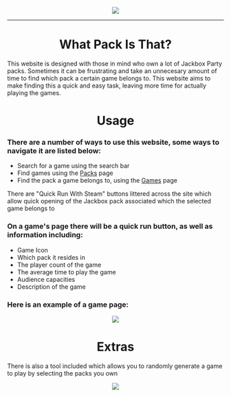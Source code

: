 <p align="center" width="50">
  <img src="https://iili.io/HcKWF7n.png">
</p>

---
<h1 align="center">
  What Pack Is That?
</h1>

This website is designed with those in mind who own a lot of Jackbox Party packs. Sometimes it can be frustrating and take an unnecesary amount of time to find which pack a certain game belongs to. This website aims to make finding this a quick and easy task, leaving more time for actually playing the games.

<h1 align="center">
  Usage
</h1>

### There are a number of ways to use this website, some ways to navigate it are listed below:
  * Search for a game using the search bar
  * Find games using the [Packs](https://swagsteve.github.io/What-Pack-Is-That/packs.html) page
  * Find the pack a game belongs to, using the [Games](https://swagsteve.github.io/What-Pack-Is-That/games.html) page

There are "Quick Run With Steam" buttons littered across the site which allow quick opening of the Jackbox pack associated which the selected game belongs to

### On a game's page there will be a quick run button, as well as information including:
 * Game Icon
 * Which pack it resides in
 * The player count of the game
 * The average time to play the game
 * Audience capacities
 * Description of the game
 
### Here is an example of a game page:
<p align="center">
  <img src="https://iili.io/HcKM7ae.md.png">
</p>

<h1 align="center">
  Extras
</h1>

There is also a tool included which allows you to randomly generate a game to play by selecting the packs you own
<p align="center">
  <img src="https://iili.io/HcKVKoQ.png">
</p>
